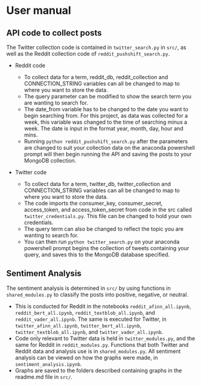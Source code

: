 # User manual 

## API code to collect posts
The Twitter collection code is contained in `twitter_search.py` in `src/`, as well as the Reddit collection code of `reddit_pushshift_search.py`.
* Reddit code 
    + To collect data for a term, reddit_db, reddit_collection and CONNECTION_STRING variables can all be changed to map to where you want to store the data.
    + The query parameter can be modified to show the search term you are wanting to search for.
    + The date_from variable has to be changed to the date you want to begin searching from. For this project, as data was collected for a week, this variable was changed to the time of searching minus a week. The date is input in the format year, month, day, hour and mins.
    + Running `python reddit_pushshift_search.py` after the parameters are changed to suit your collection data on the anaconda powershell prompt will then begin running the API and saving the posts to your MongoDB collection.

* Twitter code 
    + To collect data for a term, twitter_db, twitter_collection and CONNECTION_STRING variables can all be changed to map to where you want to store the data.
    + The code imports the consumer_key, consumer_secret, access_token, and access_token_secret from code in the src called `twitter_credentials.py`. This file can be changed to hold your own credentials.
    + The query term can also be changed to reflect the topic you are wanting to search for.
    + You can then run `python twitter_search.py` on your anaconda powershell prompt begins the collection of tweets containing your query, and saves this to the MongoDB database specified.

## Sentiment Analysis
The sentiment analysis is determined in `src/` by using functions in `shared_modules.py` to classify the posts into positive, negative, or neutral.
* This is conducted for Reddit in the notebooks `reddit_afinn_all.ipynb`, `reddit_bert_all.ipynb`, `reddit_textblob_all.ipynb`, and `reddit_vader_all.ipynb`. The same is executed for Twitter, in `twitter_afinn_all.ipynb`, `twitter_bert_all.ipynb`, `twitter_textblob_all.ipynb`, and `twitter_vader_all.ipynb`. 
* Code only relevant to Twitter data is held in `twitter_modules.py`, and the same for Reddit in `reddit_modules.py`. Functions that both Twitter and Reddit data and analysis use is in `shared_modules.py`. All sentiment analysis can be viewed on how the graphs were made, in `sentiment_analysis.ipynb`.
* Graphs are saved to the folders described containing graphs in the readme.md file in `src/`.